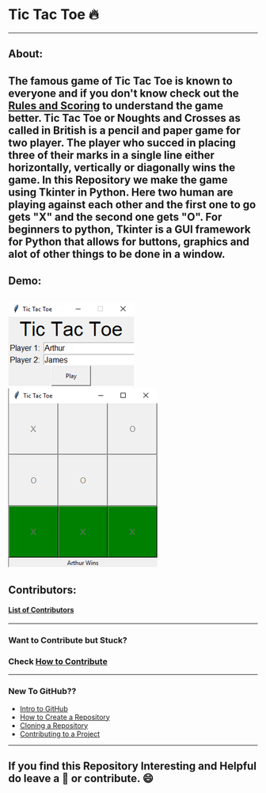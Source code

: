 # Tic Tac Toe 🔥
--------------------------------------------------
## About:
The famous game of Tic Tac Toe is known to everyone and if you don't know check out the [Rules and Scoring](Rules.md) to understand the game better. Tic Tac Toe or Noughts and Crosses as called in British is a pencil and paper game for two player. The player who succed in placing three of their marks in a single line either horizontally, vertically or diagonally wins the game.
In this Repository we make the game using Tkinter in Python. Here two human are playing against each other and the first one to go gets "X" and the second one gets "O".
For beginners to python, Tkinter is a GUI framework for Python that allows for buttons, graphics and alot of other things to be done in a window.
--------------------------------------------------
## Demo:
![](Demo1.png) ![](Demo.png)
--------------------------------------------------
## Contributors:
#### [List of Contributors](Contributors/README.md)
--------------------------------------------------
### Want to Contribute but Stuck?
### Check [How to Contribute](how_to_contribute.md)
--------------------------------------------------
### New To GitHub??
* [Intro to GitHub](https://youtu.be/wTTek8P2VB4)
* [How to Create a Repository](https://youtu.be/o6T5F7-SOAo)
* [Cloning a Repository](https://youtu.be/oYselL5G280)
* [Contributing to a Project](https://youtu.be/4vq07q7g2xE)
--------------------------------------------------
## If you find this Repository Interesting and Helpful do leave a 🌟 or contribute. 😄
